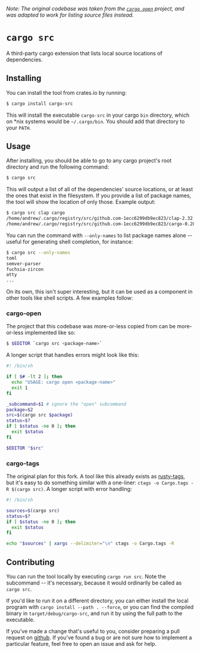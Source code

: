 *Note: The original codebase was taken from the [`cargo open`](https://github.com/carols10cents/cargo-open) project, and was adapted to work for listing source files instead.*

# `cargo src`

A third-party cargo extension that lists local source locations of dependencies.

## Installing

You can install the tool from crates.io by running:

``` bash
$ cargo install cargo-src
```

This will install the executable `cargo-src` in your cargo `bin` directory, which on *nix systems would be `~/.cargo/bin`. You should add that directory to your `PATH`.

## Usage

After installing, you should be able to go to any cargo project's root directory and run the following command:

``` bash
$ cargo src
```

This will output a list of all of the dependencies' source locations, or at least the ones that exist in the filesystem. If you provide a list of package names, the tool will show the location of only those. Example output:

``` bash
$ cargo src clap cargo
/home/andrew/.cargo/registry/src/github.com-1ecc6299db9ec823/clap-2.32.0
/home/andrew/.cargo/registry/src/github.com-1ecc6299db9ec823/cargo-0.28.0
```

You can run the command with `--only-names` to list package names alone -- useful for generating shell completion, for instance:

``` bash
$ cargo src --only-names
toml
semver-parser
fuchsia-zircon
atty
...
```

On its own, this isn't super interesting, but it can be used as a component in other tools like shell scripts. A few examples follow:

### cargo-open

The project that this codebase was more-or-less copied from can be more-or-less implemented like so:

``` bash
$ $EDITOR `cargo src <package-name>`
```

A longer script that handles errors might look like this:

``` bash
#! /bin/sh

if [ $# -lt 2 ]; then
  echo "USAGE: cargo open <package-name>"
  exit 1
fi

_subcommand=$1 # ignore the "open" subcommand
package=$2
src=$(cargo src $package)
status=$?
if [ $status -ne 0 ]; then
  exit $status
fi

$EDITOR "$src"
```

### cargo-tags

The original plan for this fork. A tool like this already exists as [rusty-tags](https://github.com/dan-t/rusty-tags), but it's easy to do something similar with a one-liner: `ctags -o Cargo.tags -R $(cargo src)`. A longer script with error handling:

``` bash
#! /bin/sh

sources=$(cargo src)
status=$?
if [ $status -ne 0 ]; then
  exit $status
fi

echo "$sources" | xargs --delimiter="\n" ctags -o Cargo.tags -R
```

## Contributing

You can run the tool locally by executing `cargo run src`. Note the subcommand -- it's necessary, because it would ordinarily be called as `cargo src`.

If you'd like to run it on a different directory, you can either install the local program with `cargo install --path . --force`, or you can find the compiled binary in `target/debug/cargo-src`, and run it by using the full path to the executable.

If you've made a change that's useful to you, consider preparing a pull request on [github](https://github.com/AndrewRadev/cargo-src). If you've found a bug or are not sure how to implement a particular feature, feel free to open an issue and ask for help.

